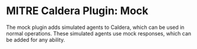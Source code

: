 # MITRE Caldera Plugin: Mock

The mock plugin adds simulated agents to Caldera, which can be used in normal operations. These 
simulated agents use mock responses, which can be added for any ability.
